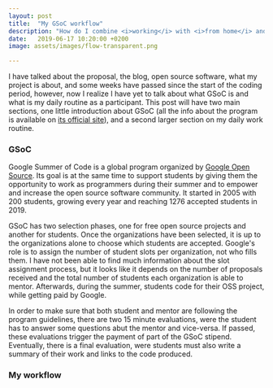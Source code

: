 ```yaml
---
layout: post
title:  "My GSoC workflow"
description: "How do I combine <i>working</i> with <i>from home</i> and <i>to open source software</i>"
date:   2019-06-17 10:20:00 +0200
image: assets/images/flow-transparent.png

---
```


I have talked about the proposal, the blog, open source software, what my project is
about, and some weeks have passed since the start of the coding period, however, now
I realize I have yet to talk about what GSoC is and what is my daily routine as a
participant. This post will have two main sections, one little introduction
about GSoC (all the info about the program is available on
[its official site](https://summerofcode.withgoogle.com/)),
and a second larger section on my daily work routine.

### GSoC

Google Summer of Code is a global program organized by
[Google Open Source](https://opensource.google.com/). Its goal is at the same
time to support students by giving them the opportunity to work as programmers
during their summer and to empower and increase the open source software
community. It started in 2005 with 200 students, growing every year and
reaching 1276 accepted students in 2019.

GSoC has two selection phases, one for free open source projects and another
for students. Once the organizations have been selected, it is up to the
organizations alone to choose which students are accepted. Google's role is to
assign the number of student slots per organization, not who fills them.
I have not been
able to find much information about the slot assignment process, but it looks
like it depends on the number of proposals received and the total number of
students each organization is able to mentor.
Afterwards, during the summer, students code for their OSS project, while
getting paid by Google.

In order to make sure that both student and mentor are following the program
guidelines, there are two 15 minute evaluations, were the student has to answer some
questions abut the mentor and vice-versa. If passed, these evaluations trigger
the payment of part of the GSoC stipend. Eventually, there is a final
evaluation, were students must also write a summary of their work and links to
the code produced.

### My workflow


